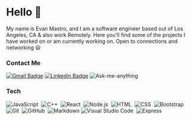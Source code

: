 

# Hello 👋
My name is Evan Mastro, and I am a software engineer based out of Los Angeles, CA & also work Remotely. Here you'll find some of the projects I have worked on or am currently working on. Open to connections and networking 😃 

### Contact Me
[![Gmail Badge](https://img.shields.io/badge/-mastroevan@gmail.com-c14438?style=flat-square&logo=Gmail&logoColor=white&link=mailto:mastroevan@gmail.com)](mailto:mastroevan@gmail.com)
 [![Linkedin Badge](https://img.shields.io/badge/-mastroevan-blue?style=flat-square&logo=Linkedin&logoColor=white&link=https://www.linkedin.com/in/mastroevan/)](https://www.linkedin.com/in/mastroevan/)
![Ask-me-anything](https://img.shields.io/badge/Ask%20me-anything-1abc9c.svg)
### Tech
![JavaScript](https://img.shields.io/badge/-JavaScript-333333?style=flat&logo=javascript)&nbsp;
![C++](https://img.shields.io/badge/-C++-333333?style=flat&logo=C%2B%2B&logoColor=00599C)&nbsp;
![React](https://img.shields.io/badge/-React-333333?style=flat&logo=react)&nbsp;
![Node.js](https://img.shields.io/badge/-Node.js-333333?style=flat&logo=node.js)&nbsp;
![HTML](https://img.shields.io/badge/-HTML-333333?style=flat&logo=HTML5)&nbsp;
![CSS](https://img.shields.io/badge/-CSS-333333?style=flat&logo=CSS3&logoColor=1572B6)&nbsp;
![Bootstrap](https://img.shields.io/badge/-Bootstrap-333333?style=flat&logo=bootstrap&logoColor=563D7C)
![Git](https://img.shields.io/badge/-Git-333333?style=flat&logo=git)&nbsp;
![GitHub](https://img.shields.io/badge/-GitHub-333333?style=flat&logo=github)&nbsp;
![Markdown](https://img.shields.io/badge/-Markdown-333333?style=flat&logo=markdown)
![Visual Studio Code](https://img.shields.io/badge/-Visual%20Studio%20Code-333333?style=flat&logo=visual-studio-code&logoColor=007ACC)&nbsp;
![Express](https://img.shields.io/badge/Express.js-333333?style=flat&logo=express)&nbsp;
